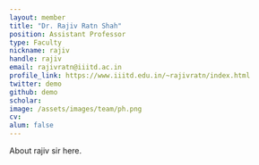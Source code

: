 ```yaml
---
layout: member
title: "Dr. Rajiv Ratn Shah"
position: Assistant Professor
type: Faculty
nickname: rajiv
handle: rajiv
email: rajivratn@iiitd.ac.in
profile_link: https://www.iiitd.edu.in/~rajivratn/index.html
twitter: demo
github: demo
scholar: 
image: /assets/images/team/ph.png
cv: 
alum: false
---
```

About rajiv sir here.

